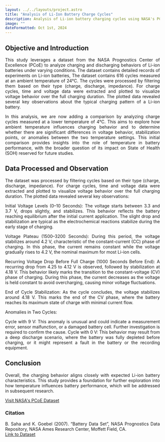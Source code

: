 ```yaml
---
layout: ../../layouts/project.astro
title: "Analysis of Li-Ion Battery Charge Cycles"
description: Analysis of Li-ion battery charging cycles using NASA's PCoE dataset to identify voltage behavior patterns and anomalies
image: ""
dateFormatted: Oct 1st, 2024
---
```

<div style="text-align: justify;">


## Objective and Introduction

This study leverages a dataset from the NASA Prognostics Center of Excellence (PCoE) to analyze charging and discharging behaviors of Li-ion batteries under varying conditions. The dataset contains detailed records of experiments on Li-ion batteries, The dataset contains 616 cycles measured at an ambient temperature of 24°C. The cycles were processed by filtering them based on their type (charge, discharge, impedance). For charge cycles, time and voltage data were extracted and plotted to visualize voltage behavior over the full charging duration. The plotted data revealed several key observations about the typical charging pattern of a Li-ion battery.

In this analysis, we are now adding a comparison by analyzing charge cycles measured at a lower temperature of 4°C. This aims to explore how ambient temperature influences charging behavior and to determine whether there are significant differences in voltage behavior, stabilization points, or anomalies between the two temperature settings. This initial comparison provides insights into the role of temperature in battery performance, with the broader question of its impact on State of Health (SOH) reserved for future studies.



## Data Processed and Observation
The dataset was processed by filtering cycles based on their type (charge, discharge, impedance). For charge cycles, time and voltage data were extracted and plotted to visualize voltage behavior over the full charging duration. The plotted data revealed several key observations:

Initial Voltage Levels (0–10 Seconds):
The voltage starts between 3.3 and 3.7 V, drops slightly, and stabilizes. This behavior reflects the battery reaching equilibrium after the initial current application. The slight drop and stabilization are typical as the electrochemical reactions stabilize during the early stage of charging.

Voltage Plateau (1500–3200 Seconds):
During this period, the voltage stabilizes around 4.2 V, characteristic of the constant-current (CC) phase of charging. In this phase, the current remains constant while the voltage gradually rises to 4.2 V, the nominal maximum for most Li-ion cells.

Recurring Voltage Drop Before Full Charge (1000 Seconds Before End):
A recurring drop from 4.25 to 4.12 V is observed, followed by stabilization at 4.18 V. This behavior likely marks the transition to the constant-voltage (CV) phase of charging. During this phase, the current decreases as the voltage is held constant to avoid overcharging, causing minor voltage fluctuations.

End of Cycle Stabilization:
As the cycle concludes, the voltage stabilizes around 4.18 V. This marks the end of the CV phase, where the battery reaches its maximum state of charge with minimal current flow.

Anomalies in Two Cycles:

Cycle with 9 V: This anomaly is unusual and could indicate a measurement error, sensor malfunction, or a damaged battery cell. Further investigation is required to confirm the cause.
Cycle with 0 V: This behavior may result from a deep discharge scenario, where the battery was fully depleted before charging, or it might represent a fault in the battery or the recording equipment.

## Conclusion
Overall, the charging behavior aligns closely with expected Li-ion battery characteristics. This study provides a foundation for further exploration into how temperature influences battery performance, which will be addressed in subsequent research.


[Visit NASA's PCoE Dataset](https://www.nasa.gov/intelligent-systems-division/discovery-and-systems-health/pcoe/pcoe-data-set-repository/)

### Citation
B. Saha and K. Goebel (2007). “Battery Data Set”, NASA Prognostics Data Repository, NASA Ames Research Center, Moffett Field, CA.  
[Link to Dataset](https://www.nasa.gov/intelligent-systems-division/discovery-and-systems-health/pcoe/pcoe-data-set-repository/)

</div>